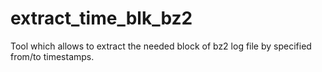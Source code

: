 # extract_time_blk_bz2
Tool which allows to extract the needed block of bz2 log file by specified from/to timestamps.
